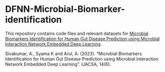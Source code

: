 # DFNN-Microbial-Biomarker-identification

This repository contains code files and relevant datasets for [Microbial Biomarkers Identification for Human Gut Disease Prediction using Microbial Interaction Network Embedded Deep Learning](https://thesai.org/Publications/ViewPaper?Volume=14&Issue=6&Code=IJACSA&SerialNo=135).

Sivakumar, A., Syama K and Arul, A. (2023). “Microbial Biomarkers Identification for Human Gut Disease Prediction using Microbial Interaction Network Embedded Deep Learning”. IJACSA, 14(6).
